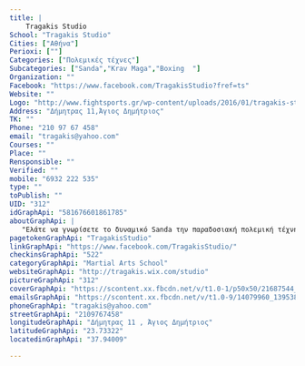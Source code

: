 ```yaml
---
title: |
    Tragakis Studio
School: "Tragakis Studio"
Cities: ["Αθήνα"]
Perioxi: [""]
Categories: ["Πολεμικές τέχνες"]
Subcategories: ["Sanda","Krav Maga","Boxing  "]
Organization: ""
Facebook: "https://www.facebook.com/TragakisStudio?fref=ts"
Website: ""
Logo: "http://www.fightsports.gr/wp-content/uploads/2016/01/tragakis-studio-logo.jpg"
Address: "Δήμητρας 11,Άγιος Δημήτριος"
TK: ""
Phone: "210 97 67 458"
email: "tragakis@yahoo.com"
Courses: ""
Place: ""
Rensponsible: ""
Verified: ""
mobile: "6932 222 535"
type: ""
toPublish: ""
UID: "312"
idGraphApi: "581676601861785"
aboutGraphApi: | 
   "Ελάτε να γνωρίσετε το δυναμικό Sanda την παραδοσιακή πολεμική τέχνη Tang Soo Do την ισραηλινή τέχνη Krav Maga καθως και το Ολυμπιακό άθλημα Τζούντο...."
pagetokenGraphApi: "TragakisStudio"
linkGraphApi: "https://www.facebook.com/TragakisStudio/"
checkinsGraphApi: "522"
categoryGraphApi: "Martial Arts School"
websiteGraphApi: "http://tragakis.wix.com/studio"
pictureGraphApi: "312"
coverGraphApi: "https://scontent.xx.fbcdn.net/v/t1.0-1/p50x50/21687544_1812194312143335_7216714648822329408_n.jpg?oh=19e10ded3005899c001daad5d89cb975&amp;oe=5B41D0FA"
emailsGraphApi: "https://scontent.xx.fbcdn.net/v/t1.0-9/14079960_1395380673824703_575455735759089382_n.jpg?oh=f85ea261dbd44465508afb6ed00b14aa&amp;oe=5B04DF38"
phoneGraphApi: "tragakis@yahoo.com"
streetGraphApi: "2109767458"
longitudeGraphApi: "Δήμητρας 11 , Άγιος Δημήτριος"
latitudeGraphApi: "23.73322"
locatedinGraphApi: "37.94009"

---
```




